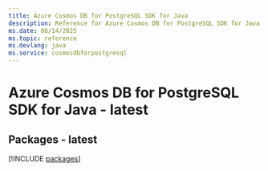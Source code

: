 ```yaml
---
title: Azure Cosmos DB for PostgreSQL SDK for Java
description: Reference for Azure Cosmos DB for PostgreSQL SDK for Java
ms.date: 08/14/2025
ms.topic: reference
ms.devlang: java
ms.service: cosmosdbforpostgresql
---
```

# Azure Cosmos DB for PostgreSQL SDK for Java - latest
## Packages - latest
[!INCLUDE [packages](cosmos-db-for-postgresql-index.md)]